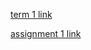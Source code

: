 

[term 1 link](https://app.crowdmark.com/score/3acb415d-6c68-490b-b478-e4bb2cd7ad45)


[assignment 1 link](https://app.crowdmark.com/score/93a90111-6b18-47e4-b209-c6e9c6a6c2b9)
